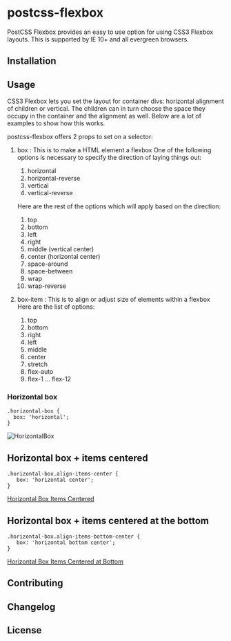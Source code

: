 # postcss-flexbox
PostCSS Flexbox provides an easy to use option for using CSS3 Flexbox layouts. This is supported by IE 10+ and all evergreen browsers.

## Installation

## Usage
CSS3 Flexbox lets you set the layout for container divs: horizontal alignment of children or vertical. The children can in turn choose the space they occupy in the container and the alignment as well. Below are a lot of examples to show how this works.

postcss-flexbox offers 2 props to set on a selector:

1. box : This is to make a HTML element a flexbox
   One of the following options is necessary to specify the direction of laying things out:
   1. horizontal
   2. horizontal-reverse
   3. vertical
   4. vertical-reverse

   Here are the rest of the options which will apply based on the direction:
   1. top
   2. bottom
   3. left
   4. right
   5. middle (vertical center)
   6. center (horizontal center)
   7. space-around
   8. space-between
   9. wrap
   10. wrap-reverse

2. box-item : This is to align or adjust size of elements within a flexbox
   Here are the list of options:
   1. top
   2. bottom
   3. right
   4. left
   5. middle
   6. center
   7. stretch
   8. flex-auto
   9. flex-1 ... flex-12

### Horizontal box
    .horizontal-box {
      box: 'horizontal';
    }
![HorizontalBox](https://lh3.googleusercontent.com/-aSnIdPAty78/VoCc3jOo0eI/AAAAAAAAOv0/7UMisdT-YSk/s1024-Ic42/snapshot1.png "Horizontal Box")

## Horizontal box + items centered
    .horizontal-box.align-items-center {
       box: 'horizontal center';
    }
[Horizontal Box Items Centered](https://lh3.googleusercontent.com/-Q2Umh0TOeBE/VoCc4X-BvDI/AAAAAAAAOv8/sLsPCjvSQOc/s1016-Ic42/snapshot2.png "Horizontal Box Items Centered")

## Horizontal box + items centered at the bottom
    .horizontal-box.align-items-bottom-center {
       box: 'horizontal bottom center';
    }
[Horizontal Box Items Centered at Bottom](https://lh3.googleusercontent.com/-ldkAKXJxMEk/VoCc447MEMI/AAAAAAAAOwA/vugH4TyvQx4/s1024-Ic42/snapshot3.png "Horizontal Box Items Centered at Bottom")

## Contributing
## Changelog
## License

